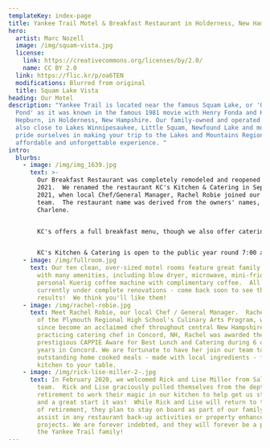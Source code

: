 ```yaml
---
templateKey: index-page
title: Yankee Trail Motel & Breakfast Restaurant in Holderness, New Hampshire
hero:
  artist: Marc Nozell
  image: /img/squam-vista.jpg
  license:
    link: https://creativecommons.org/licenses/by/2.0/
    name: CC BY 2.0
  link: https://flic.kr/p/oa6TEN
  modifications: Blurred from original
  title: Squam Lake Vista
heading: Our Motel
description: "Yankee Trail is located near the famous Squam Lake, or 'On Golden
  Pond' as it was known in the famous 1981 movie with Henry Fonda and Katharine
  Hepburn, in Holderness, New Hampshire. Our family-owned and operated motel is
  also close to Lakes Winnipesaukee, Little Squam, Newfound Lake and more. We
  pride ourselves in making your trip to the Lakes and Mountains Region an
  affordable and unforgettable experience. "
intro:
  blurbs:
    - image: /img/img_1639.jpg
      text: >-
        Our Breakfast Restaurant was completely remodeled and reopened in Spring
        2021.  We renamed the restaurant KC's Kitchen & Catering in September
        2021, when local Chef/General Manager, Rachel Robie joined our
        team.  The restaurant name was derived from the owners' names, Kevin &
        Charlene.  


        KC's offers a full breakfast menu, though we also offer catering for any occasion (up to ~100 people).  Outdoor seating is available starting in the Spring season! Planning an outdoor day trip? We'll be offering Grab N Go lunches to take on your adventure. Inquire within!


        KC's Kitchen & Catering is open to the public year round 7:00 a.m. - Noon every Friday - Sunday. 
    - image: /img/fullroom.jpg
      text: Our ten clean, over-sized motel rooms feature great family accommodations
        with many amenities, including blow dryer, microwave, mini-fridge, and
        personal Kuerig coffee machine with complimentary coffee.  All rooms are
        currently under complete renovations - come back soon to see the final
        results!  We think you'll like them!
    - image: /img/rachel-robie.jpg
      text: Meet Rachel Robie, our local Chef / General Manager.  Rachel is an alumni
        of the Plymouth Regional High School's Culinary Arts Program, who has
        since become an acclaimed chef throughout central New Hampshire.  As a
        practicing catering chef in Concord, NH, Rachel was awarded the City's
        prestigious CAPPIE Aware for Best Lunch and Catering during 6 of her 8
        years in Concord. We are fortunate to have her join our team to bring
        outstanding home cooked meals - made with local ingredients - from our
        kitchen to your table.
    - image: /img/rick-lise-miller-2-.jpg
      text: In February 2020, we welcomed Rick and Lise Miller from Salem, NH, to our
        team.  Rick and Lise graciously pulled themselves from the depths of
        retirement to work their magic in our kitchen to help get us started -
        and a great start it was!  While Rick and Lise will return to the joys
        of retirement, they plan to stay on board as part of our family to
        assist in any restaurant back-up activities or property enhancement
        projects. We are forever indebted, and they will forever be a part of
        the Yankee Trail family!
---
```

